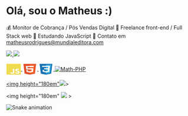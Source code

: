 # Olá, sou o Matheus :)

<!--Contact Us: matheusrodrigues@mundialeditora.com-->
💰 Monitor de Cobrança / Pós Vendas Digital
🔭 Freelance front-end / Full Stack web
🌱 Estudando JavaScript
📧 Contato em matheusrodrigues@mundialeditora.com

<div>
  <a href="https://beacons.ai/Httpstheus">
  <img height="180em" src="https://github-readme-stats.vercel.app/api?username=Httpstheus&show_icons=true&theme=dark&include_all_commits=true&count_private=true"/>
  <img height="180em" src="https://github-readme-stats.vercel.app/api/top-langs/?username=Httpstheus&layout=compact&langs_count=16&theme=dark"/>
</div>

  <div style="display: inline_block"><br>
  <img align="center" alt="Math-Js" height="30" width="40" src="https://raw.githubusercontent.com/devicons/devicon/master/icons/javascript/javascript-plain.svg"> 
  <img align="center" alt="Math-HTML" height="30" width="40" src="https://raw.githubusercontent.com/devicons/devicon/master/icons/html5/html5-original.svg">
  <img align="center" alt="Math-CSS" height="30" width="40" src="https://raw.githubusercontent.com/devicons/devicon/master/icons/css3/css3-original.svg"> 
  <img align="center" alt="Math-PHP " height="30" width="40"  src="https://cdn.jsdelivr.net/gh/devicons/devicon/icons/php/php-original.svg" />

</div>

  <div>
 
   <img height="180em"<a href="https://www.instagram.com/https.theus/" target="_blank"><img src="https://img.shields.io/badge/-Instagram-%23E4405F?style=for-the-badge&logo=instagram&logoColor=white" target="_blank"></a>>
  
   <img height="180em" <a href="https://www.linkedin.com/in/matheus-rodrigues-b26794212/" target="_blank"><img src="https://img.shields.io/badge/-LinkedIn-%230077B5?style=for-the-badge&logo=linkedin&logoColor=white" target="_blank"></a>   >
</div>

![Snake animation](https://github.com/rafaballerini2/rafaballerini2/blob/output/github-contribution-grid-snake.svg)
